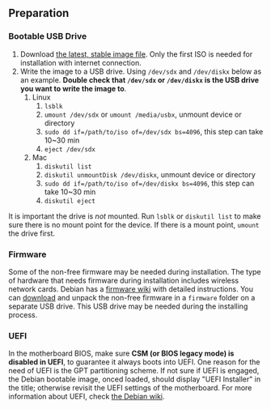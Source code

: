 ## Preparation

### Bootable USB Drive

1. Download [the latest, stable image file](http://www.debian.org/CD/http-ftp/#stable). Only the first ISO is needed for installation with internet connection.
2. Write the image to a USB drive. Using `/dev/sdx` and `/dev/diskx` below as an example. **Double check that `/dev/sdx` or `/dev/diskx` is the USB drive you want to write the image to**.
    1. Linux
        1. `lsblk`
        2. `umount /dev/sdx` or `umount /media/usbx`, unmount device or directory
        3. `sudo dd if=/path/to/iso of=/dev/sdx bs=4096`, this step can take 10~30 min
        4. `eject /dev/sdx`
    2. Mac
        1. `diskutil list`
        2. `diskutil unmountDisk /dev/diskx`, unmount device or directory
        3. `sudo dd if=/path/to/iso of=/dev/diskx bs=4096`, this step can take 10~30 min
        4. `diskutil eject`

It is important the drive is _not_ mounted. Run `lsblk` or `diskutil list` to make sure there is no mount point for the device. If there is a mount point, `umount` the drive first.

### Firmware

Some of the non-free firmware may be needed during installation. The type of hardware that needs firmware during installation includes wireless network cards. Debian has a [firmware wiki](https://wiki.debian.org/Firmware) with detailed instructions. You can [download](http://cdimage.debian.org/cdimage/unofficial/non-free/firmware/) and unpack the non-free firmware in a `firmware` folder on a separate USB drive. This USB drive may be needed during the installing process.

### UEFI

In the motherboard BIOS, make sure **CSM (or BIOS legacy mode) is disabled in UEFI**, to guarantee it always boots into UEFI. One reason for the need of UEFI is the GPT partitioning scheme. If not sure if UEFI is engaged, the Debian bootable image, onced loaded, should display "UEFI Installer" in the title; otherwise revisit the UEFI settings of the motherboard. For more information about UEFI, check [the Debian wiki](https://wiki.debian.org/UEFI). 

